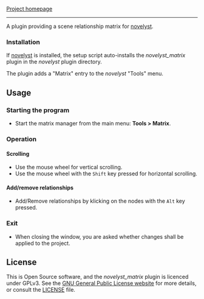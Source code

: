 [Project homepage](https://peter88213.github.io/novelyst_matrix)

--- 

A plugin providing a scene relationship matrix for [novelyst](https://peter88213.github.io/novelyst/).

### Installation

If [novelyst](https://peter88213.github.io/novelyst/) is installed, the setup script auto-installs the *novelyst_matrix* plugin in the *novelyst* plugin directory.

The plugin adds a "Matrix" entry to the *novelyst* "Tools" menu. 


## Usage

### Starting the program

- Start the matrix manager from the main menu: **Tools > Matrix**.

### Operation

#### Scrolling

- Use the mouse wheel for vertical scrolling.
- Use the mouse wheel with the `Shift` key pressed for horizontal scrolling.    

#### Add/remove relationships

- Add/Remove relationships by klicking on the nodes with the `Alt` key pressed.


### Exit 

- When closing the window, you are asked whether changes shall be applied to the project.


## License

This is Open Source software, and the *novelyst_matrix* plugin is licenced under GPLv3. See the
[GNU General Public License website](https://www.gnu.org/licenses/gpl-3.0.en.html) for more
details, or consult the [LICENSE](https://github.com/peter88213/novelyst_matrix/blob/main/LICENSE) file.
